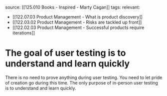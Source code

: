 source: [[125.010 Books - Inspired - Marty Cagan]]
tags:
relevant:
- [[122.07.03 Product Management - What is product discovery]]
- [[122.03.02 Product Management - Risks are tackled up front]]
- [[122.02.03 Product Management - Successful products require iterations]]

# The goal of user testing is to understand and learn quickly

There is no need to prove anything during user testing. You need to let pride of creation go during this time. The only purpose of in-person user testing is to understand and learn quickly.
